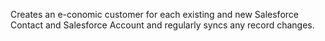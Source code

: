 Creates an e-conomic customer for each existing and new Salesforce Contact and Salesforce Account and regularly syncs any record changes.